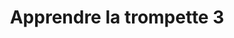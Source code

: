 ---
title: Apprendre la trompette 3
auteur: Augustin Guefif
niveau: debutant
youtube: https://youtu.be/bMV_zP6KmGg?si=qJG8UGDpbQ8VkKA7
active: true
---